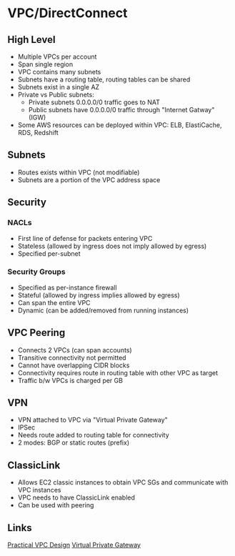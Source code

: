 # VPC/DirectConnect


## High Level

* Multiple VPCs per account
* Span single region
* VPC contains many subnets
* Subnets have a routing table, routing tables can be shared
* Subnets exist in a single AZ
* Private vs Public subnets:
    * Private subnets 0.0.0.0/0 traffic goes to NAT
    * Public subnets have 0.0.0.0/0 traffic through "Internet Gatway" (IGW)
* Some AWS resources can be deployed within VPC: ELB, ElastiCache, RDS, Redshift

## Subnets
* Routes exists within VPC (not modifiable)
* Subnets are a portion of the VPC address space

## Security

### NACLs
* First line of defense for packets entering VPC
* Stateless (allowed by ingress does not imply allowed by egress)
* Specified per-subnet

### Security Groups
* Specified as per-instance firewall
* Stateful (allowed by ingress implies allowed by egress)
* Can span the entire VPC
* Dynamic (can be added/removed from running instances)

## VPC Peering
* Connects 2 VPCs (can span accounts)
* Transitive connectivity not permitted
* Cannot have overlapping CIDR blocks
* Connectivity requires route in routing table with other VPC as target
* Traffic b/w VPCs is charged per GB

## VPN
* VPN attached to VPC via "Virtual Private Gateway"
* IPSec
* Needs route added to routing table for connectivity
* 2 modes: BGP or static routes (prefix)

## ClassicLink
* Allows EC2 classic instances to obtain VPC SGs and communicate with VPC instances
* VPC needs to have ClassicLink enabled
* Can be used with peering

## Links
[Practical VPC Design](https://medium.com/aws-activate-startup-blog/practical-vpc-design-8412e1a18dcc)
[Virtual Private Gateway](https://docs.aws.amazon.com/AmazonVPC/latest/UserGuide/VPC_VPN.html)
